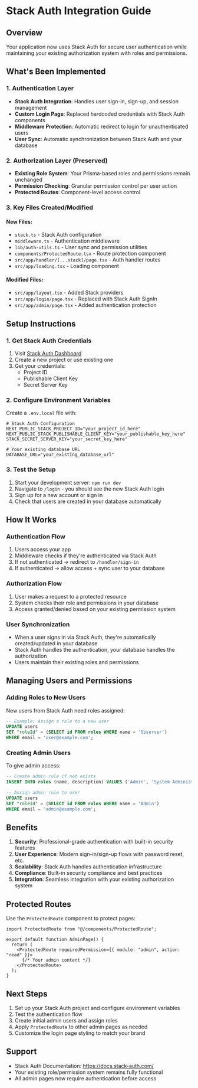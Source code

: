 # Stack Auth Integration Guide

## Overview

Your application now uses Stack Auth for secure user authentication while maintaining your existing authorization system with roles and permissions.

## What's Been Implemented

### 1. Authentication Layer

- **Stack Auth Integration**: Handles user sign-in, sign-up, and session management
- **Custom Login Page**: Replaced hardcoded credentials with Stack Auth components
- **Middleware Protection**: Automatic redirect to login for unauthenticated users
- **User Sync**: Automatic synchronization between Stack Auth and your database

### 2. Authorization Layer (Preserved)

- **Existing Role System**: Your Prisma-based roles and permissions remain unchanged
- **Permission Checking**: Granular permission control per user action
- **Protected Routes**: Component-level access control

### 3. Key Files Created/Modified

#### New Files:

- `stack.ts` - Stack Auth configuration
- `middleware.ts` - Authentication middleware
- `lib/auth-utils.ts` - User sync and permission utilities
- `components/ProtectedRoute.tsx` - Route protection component
- `src/app/handler/[...stack]/page.tsx` - Auth handler routes
- `src/app/loading.tsx` - Loading component

#### Modified Files:

- `src/app/layout.tsx` - Added Stack providers
- `src/app/login/page.tsx` - Replaced with Stack Auth SignIn
- `src/app/admin/page.tsx` - Added authentication protection

## Setup Instructions

### 1. Get Stack Auth Credentials

1. Visit [Stack Auth Dashboard](https://app.stack-auth.com/)
2. Create a new project or use existing one
3. Get your credentials:
   - Project ID
   - Publishable Client Key
   - Secret Server Key

### 2. Configure Environment Variables

Create a `.env.local` file with:

```env
# Stack Auth Configuration
NEXT_PUBLIC_STACK_PROJECT_ID="your_project_id_here"
NEXT_PUBLIC_STACK_PUBLISHABLE_CLIENT_KEY="your_publishable_key_here"
STACK_SECRET_SERVER_KEY="your_secret_key_here"

# Your existing database URL
DATABASE_URL="your_existing_database_url"
```

### 3. Test the Setup

1. Start your development server: `npm run dev`
2. Navigate to `/login` - you should see the new Stack Auth login
3. Sign up for a new account or sign in
4. Check that users are created in your database automatically

## How It Works

### Authentication Flow

1. Users access your app
2. Middleware checks if they're authenticated via Stack Auth
3. If not authenticated → redirect to `/handler/sign-in`
4. If authenticated → allow access + sync user to your database

### Authorization Flow

1. User makes a request to a protected resource
2. System checks their role and permissions in your database
3. Access granted/denied based on your existing permission system

### User Synchronization

- When a user signs in via Stack Auth, they're automatically created/updated in your database
- Stack Auth handles the authentication, your database handles the authorization
- Users maintain their existing roles and permissions

## Managing Users and Permissions

### Adding Roles to New Users

New users from Stack Auth need roles assigned:

```sql
-- Example: Assign a role to a new user
UPDATE users
SET "roleId" = (SELECT id FROM roles WHERE name = 'Observer')
WHERE email = 'user@example.com';
```

### Creating Admin Users

To give admin access:

```sql
-- Create admin role if not exists
INSERT INTO roles (name, description) VALUES ('Admin', 'System Administrator');

-- Assign admin role to user
UPDATE users
SET "roleId" = (SELECT id FROM roles WHERE name = 'Admin')
WHERE email = 'admin@example.com';
```

## Benefits

1. **Security**: Professional-grade authentication with built-in security features
2. **User Experience**: Modern sign-in/sign-up flows with password reset, etc.
3. **Scalability**: Stack Auth handles authentication infrastructure
4. **Compliance**: Built-in security compliance and best practices
5. **Integration**: Seamless integration with your existing authorization system

## Protected Routes

Use the `ProtectedRoute` component to protect pages:

```tsx
import ProtectedRoute from "@/components/ProtectedRoute";

export default function AdminPage() {
  return (
    <ProtectedRoute requiredPermission={{ module: "admin", action: "read" }}>
      {/* Your admin content */}
    </ProtectedRoute>
  );
}
```

## Next Steps

1. Set up your Stack Auth project and configure environment variables
2. Test the authentication flow
3. Create initial admin users and assign roles
4. Apply `ProtectedRoute` to other admin pages as needed
5. Customize the login page styling to match your brand

## Support

- Stack Auth Documentation: https://docs.stack-auth.com/
- Your existing role/permission system remains fully functional
- All admin pages now require authentication before access
